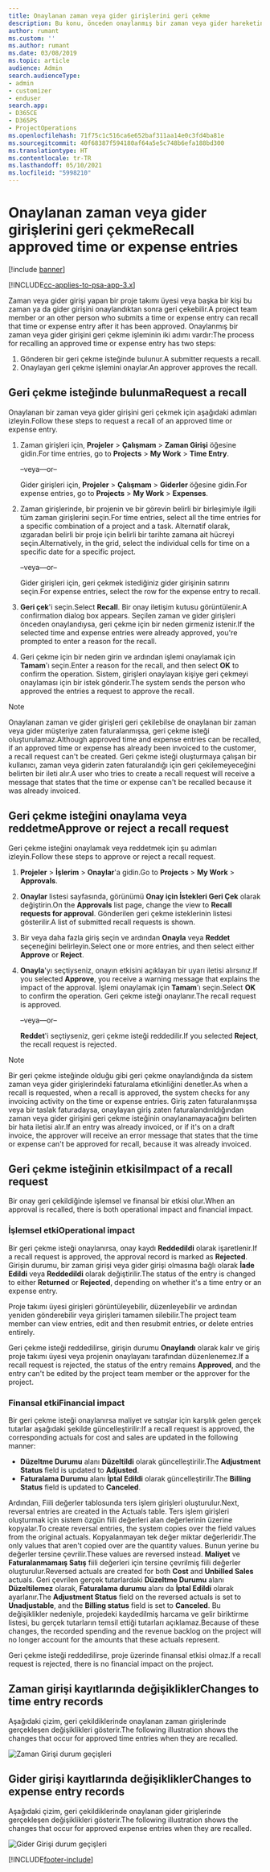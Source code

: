 ```yaml
---
title: Onaylanan zaman veya gider girişlerini geri çekme
description: Bu konu, önceden onaylanmış bir zaman veya gider hareketini geri çekme hakkında bilgi sağlar.
author: rumant
ms.custom: ''
ms.author: rumant
ms.date: 03/08/2019
ms.topic: article
audience: Admin
search.audienceType:
- admin
- customizer
- enduser
search.app:
- D365CE
- D365PS
- ProjectOperations
ms.openlocfilehash: 71f75c1c516ca6e652baf311aa14e0c3fd4ba81e
ms.sourcegitcommit: 40f68387f594180af64a5e5c748b6efa188bd300
ms.translationtype: HT
ms.contentlocale: tr-TR
ms.lasthandoff: 05/10/2021
ms.locfileid: "5998210"
---
```

# <a name="recall-approved-time-or-expense-entries"></a><span data-ttu-id="484d2-103">Onaylanan zaman veya gider girişlerini geri çekme</span><span class="sxs-lookup"><span data-stu-id="484d2-103">Recall approved time or expense entries</span></span>

[!include [banner](../includes/psa-now-project-operations.md)]

[!INCLUDE[cc-applies-to-psa-app-3.x](../includes/cc-applies-to-psa-app-3x.md)]

<span data-ttu-id="484d2-104">Zaman veya gider girişi yapan bir proje takımı üyesi veya başka bir kişi bu zaman ya da gider girişini onaylandıktan sonra geri çekebilir.</span><span class="sxs-lookup"><span data-stu-id="484d2-104">A project team member or an other person who submits a time or expense entry can recall that time or expense entry after it has been approved.</span></span> <span data-ttu-id="484d2-105">Onaylanmış bir zaman veya gider girişini geri çekme işleminin iki adımı vardır:</span><span class="sxs-lookup"><span data-stu-id="484d2-105">The process for recalling an approved time or expense entry has two steps:</span></span>

1. <span data-ttu-id="484d2-106">Gönderen bir geri çekme isteğinde bulunur.</span><span class="sxs-lookup"><span data-stu-id="484d2-106">A submitter requests a recall.</span></span>
2. <span data-ttu-id="484d2-107">Onaylayan geri çekme işlemini onaylar.</span><span class="sxs-lookup"><span data-stu-id="484d2-107">An approver approves the recall.</span></span>

## <a name="request-a-recall"></a><span data-ttu-id="484d2-108">Geri çekme isteğinde bulunma</span><span class="sxs-lookup"><span data-stu-id="484d2-108">Request a recall</span></span>

<span data-ttu-id="484d2-109">Onaylanan bir zaman veya gider girişini geri çekmek için aşağıdaki adımları izleyin.</span><span class="sxs-lookup"><span data-stu-id="484d2-109">Follow these steps to request a recall of an approved time or expense entry.</span></span>

1. <span data-ttu-id="484d2-110">Zaman girişleri için, **Projeler** \> **Çalışmam** \> **Zaman Girişi** öğesine gidin.</span><span class="sxs-lookup"><span data-stu-id="484d2-110">For time entries, go to **Projects** \> **My Work** \> **Time Entry**.</span></span>

    <span data-ttu-id="484d2-111">–veya–</span><span class="sxs-lookup"><span data-stu-id="484d2-111">–or–</span></span>

    <span data-ttu-id="484d2-112">Gider girişleri için, **Projeler** \> **Çalışmam** \> **Giderler** öğesine gidin.</span><span class="sxs-lookup"><span data-stu-id="484d2-112">For expense entries, go to **Projects** \> **My Work** \> **Expenses**.</span></span>

2. <span data-ttu-id="484d2-113">Zaman girişlerinde, bir projenin ve bir görevin belirli bir birleşimiyle ilgili tüm zaman girişlerini seçin.</span><span class="sxs-lookup"><span data-stu-id="484d2-113">For time entries, select all the time entries for a specific combination of a project and a task.</span></span> <span data-ttu-id="484d2-114">Alternatif olarak, ızgaradan belirli bir proje için belirli bir tarihte zamana ait hücreyi seçin.</span><span class="sxs-lookup"><span data-stu-id="484d2-114">Alternatively, in the grid, select the individual cells for time on a specific date for a specific project.</span></span>

    <span data-ttu-id="484d2-115">–veya–</span><span class="sxs-lookup"><span data-stu-id="484d2-115">–or–</span></span>

    <span data-ttu-id="484d2-116">Gider girişleri için, geri çekmek istediğiniz gider girişinin satırını seçin.</span><span class="sxs-lookup"><span data-stu-id="484d2-116">For expense entries, select the row for the expense entry to recall.</span></span>

3. <span data-ttu-id="484d2-117">**Geri çek**'i seçin.</span><span class="sxs-lookup"><span data-stu-id="484d2-117">Select **Recall**.</span></span> <span data-ttu-id="484d2-118">Bir onay iletişim kutusu görüntülenir.</span><span class="sxs-lookup"><span data-stu-id="484d2-118">A confirmation dialog box appears.</span></span> <span data-ttu-id="484d2-119">Seçilen zaman ve gider girişleri önceden onaylandıysa, geri çekme için bir neden girmeniz istenir.</span><span class="sxs-lookup"><span data-stu-id="484d2-119">If the selected time and expense entries were already approved, you're prompted to enter a reason for the recall.</span></span>
4. <span data-ttu-id="484d2-120">Geri çekme için bir neden girin ve ardından işlemi onaylamak için **Tamam**'ı seçin.</span><span class="sxs-lookup"><span data-stu-id="484d2-120">Enter a reason for the recall, and then select **OK** to confirm the operation.</span></span> <span data-ttu-id="484d2-121">Sistem, girişleri onaylayan kişiye geri çekmeyi onaylaması için bir istek gönderir.</span><span class="sxs-lookup"><span data-stu-id="484d2-121">The system sends the person who approved the entries a request to approve the recall.</span></span>

> [!NOTE]
> <span data-ttu-id="484d2-122">Onaylanan zaman ve gider girişleri geri çekilebilse de onaylanan bir zaman veya gider müşteriye zaten faturalanmışsa, geri çekme isteği oluşturulamaz.</span><span class="sxs-lookup"><span data-stu-id="484d2-122">Although approved time and expense entries can be recalled, if an approved time or expense has already been invoiced to the customer, a recall request can't be created.</span></span> <span data-ttu-id="484d2-123">Geri çekme isteği oluşturmaya çalışan bir kullanıcı, zaman veya giderin zaten faturalandığı için geri çekilemeyeceğini belirten bir ileti alır.</span><span class="sxs-lookup"><span data-stu-id="484d2-123">A user who tries to create a recall request will receive a message that states that the time or expense can't be recalled because it was already invoiced.</span></span>

## <a name="approve-or-reject-a-recall-request"></a><span data-ttu-id="484d2-124">Geri çekme isteğini onaylama veya reddetme</span><span class="sxs-lookup"><span data-stu-id="484d2-124">Approve or reject a recall request</span></span>

<span data-ttu-id="484d2-125">Geri çekme isteğini onaylamak veya reddetmek için şu adımları izleyin.</span><span class="sxs-lookup"><span data-stu-id="484d2-125">Follow these steps to approve or reject a recall request.</span></span>

1. <span data-ttu-id="484d2-126">**Projeler** \> **İşlerim** \> **Onaylar**'a gidin.</span><span class="sxs-lookup"><span data-stu-id="484d2-126">Go to **Projects** \> **My Work** \> **Approvals**.</span></span>
2. <span data-ttu-id="484d2-127">**Onaylar** listesi sayfasında, görünümü **Onay için İstekleri Geri Çek** olarak değiştirin.</span><span class="sxs-lookup"><span data-stu-id="484d2-127">On the **Approvals** list page, change the view to **Recall requests for approval**.</span></span> <span data-ttu-id="484d2-128">Gönderilen geri çekme isteklerinin listesi gösterilir.</span><span class="sxs-lookup"><span data-stu-id="484d2-128">A list of submitted recall requests is shown.</span></span>
3. <span data-ttu-id="484d2-129">Bir veya daha fazla giriş seçin ve ardından **Onayla** veya **Reddet** seçeneğini belirleyin.</span><span class="sxs-lookup"><span data-stu-id="484d2-129">Select one or more entries, and then select either **Approve** or **Reject**.</span></span>
4. <span data-ttu-id="484d2-130">**Onayla**'yı seçtiyseniz, onayın etkisini açıklayan bir uyarı iletisi alırsınız.</span><span class="sxs-lookup"><span data-stu-id="484d2-130">If you selected **Approve**, you receive a warning message that explains the impact of the approval.</span></span> <span data-ttu-id="484d2-131">İşlemi onaylamak için **Tamam**'ı seçin.</span><span class="sxs-lookup"><span data-stu-id="484d2-131">Select **OK** to confirm the operation.</span></span> <span data-ttu-id="484d2-132">Geri çekme isteği onaylanır.</span><span class="sxs-lookup"><span data-stu-id="484d2-132">The recall request is approved.</span></span>

    <span data-ttu-id="484d2-133">–veya–</span><span class="sxs-lookup"><span data-stu-id="484d2-133">–or–</span></span>

    <span data-ttu-id="484d2-134">**Reddet**'i seçtiyseniz, geri çekme isteği reddedilir.</span><span class="sxs-lookup"><span data-stu-id="484d2-134">If you selected **Reject**, the recall request is rejected.</span></span>

> [!NOTE]
> <span data-ttu-id="484d2-135">Bir geri çekme isteğinde olduğu gibi geri çekme onaylandığında da sistem zaman veya gider girişlerindeki faturalama etkinliğini denetler.</span><span class="sxs-lookup"><span data-stu-id="484d2-135">As when a recall is requested, when a recall is approved, the system checks for any invoicing activity on the time or expense entries.</span></span> <span data-ttu-id="484d2-136">Giriş zaten faturalanmışsa veya bir taslak faturadaysa, onaylayan giriş zaten faturalandırıldığından zaman veya gider girişini geri çekme isteğinin onaylanamayacağını belirten bir hata iletisi alır.</span><span class="sxs-lookup"><span data-stu-id="484d2-136">If an entry was already invoiced, or if it's on a draft invoice, the approver will receive an error message that states that the time or expense can't be approved for recall, because it was already invoiced.</span></span>

## <a name="impact-of-a-recall-request"></a><span data-ttu-id="484d2-137">Geri çekme isteğinin etkisi</span><span class="sxs-lookup"><span data-stu-id="484d2-137">Impact of a recall request</span></span>

<span data-ttu-id="484d2-138">Bir onay geri çekildiğinde işlemsel ve finansal bir etkisi olur.</span><span class="sxs-lookup"><span data-stu-id="484d2-138">When an approval is recalled, there is both operational impact and financial impact.</span></span>

### <a name="operational-impact"></a><span data-ttu-id="484d2-139">İşlemsel etki</span><span class="sxs-lookup"><span data-stu-id="484d2-139">Operational impact</span></span>

<span data-ttu-id="484d2-140">Bir geri çekme isteği onaylanırsa, onay kaydı **Reddedildi** olarak işaretlenir.</span><span class="sxs-lookup"><span data-stu-id="484d2-140">If a recall request is approved, the approval record is marked as **Rejected**.</span></span> <span data-ttu-id="484d2-141">Girişin durumu, bir zaman girişi veya gider girişi olmasına bağlı olarak **İade Edildi** veya **Reddedildi** olarak değiştirilir.</span><span class="sxs-lookup"><span data-stu-id="484d2-141">The status of the entry is changed to either **Returned** or **Rejected**, depending on whether it's a time entry or an expense entry.</span></span>

<span data-ttu-id="484d2-142">Proje takımı üyesi girişleri görüntüleyebilir, düzenleyebilir ve ardından yeniden gönderebilir veya girişleri tamamen silebilir.</span><span class="sxs-lookup"><span data-stu-id="484d2-142">The project team member can view entries, edit and then resubmit entries, or delete entries entirely.</span></span>

<span data-ttu-id="484d2-143">Geri çekme isteği reddedilirse, girişin durumu **Onaylandı** olarak kalır ve giriş proje takımı üyesi veya projenin onaylayanı tarafından düzenlenemez.</span><span class="sxs-lookup"><span data-stu-id="484d2-143">If a recall request is rejected, the status of the entry remains **Approved**, and the entry can't be edited by the project team member or the approver for the project.</span></span>

### <a name="financial-impact"></a><span data-ttu-id="484d2-144">Finansal etki</span><span class="sxs-lookup"><span data-stu-id="484d2-144">Financial impact</span></span>

<span data-ttu-id="484d2-145">Bir geri çekme isteği onaylanırsa maliyet ve satışlar için karşılık gelen gerçek tutarlar aşağıdaki şekilde güncelleştirilir:</span><span class="sxs-lookup"><span data-stu-id="484d2-145">If a recall request is approved, the corresponding actuals for cost and sales are updated in the following manner:</span></span>

- <span data-ttu-id="484d2-146">**Düzeltme Durumu** alanı **Düzeltildi** olarak güncelleştirilir.</span><span class="sxs-lookup"><span data-stu-id="484d2-146">The **Adjustment Status** field is updated to **Adjusted**.</span></span>
- <span data-ttu-id="484d2-147">**Faturalama Durumu** alanı **İptal Edildi** olarak güncelleştirilir.</span><span class="sxs-lookup"><span data-stu-id="484d2-147">The **Billing Status** field is updated to **Canceled**.</span></span>

<span data-ttu-id="484d2-148">Ardından, Fiili değerler tablosunda ters işlem girişleri oluşturulur.</span><span class="sxs-lookup"><span data-stu-id="484d2-148">Next, reversal entries are created in the Actuals table.</span></span> <span data-ttu-id="484d2-149">Ters işlem girişleri oluşturmak için sistem özgün fiili değerleri alan değerlerinin üzerine kopyalar.</span><span class="sxs-lookup"><span data-stu-id="484d2-149">To create reversal entries, the system copies over the field values from the original actuals.</span></span> <span data-ttu-id="484d2-150">Kopyalanmayan tek değer miktar değerleridir.</span><span class="sxs-lookup"><span data-stu-id="484d2-150">The only values that aren't copied over are the quantity values.</span></span> <span data-ttu-id="484d2-151">Bunun yerine bu değerler tersine çevrilir.</span><span class="sxs-lookup"><span data-stu-id="484d2-151">These values are reversed instead.</span></span> <span data-ttu-id="484d2-152">**Maliyet** ve **Faturalanmamaış Satış** fiili değerleri için tersine çevrilmiş fiili değerler oluşturulur.</span><span class="sxs-lookup"><span data-stu-id="484d2-152">Reversed actuals are created for both **Cost** and **Unbilled Sales** actuals.</span></span> <span data-ttu-id="484d2-153">Geri çevrilen gerçek tutarlardaki **Düzeltme Durumu** alanı **Düzeltilemez** olarak, **Faturalama durumu** alanı da **İptal Edildi** olarak ayarlanır.</span><span class="sxs-lookup"><span data-stu-id="484d2-153">The **Adjustment Status** field on the reversed actuals is set to **Unadjustable**, and the **Billing status** field is set to **Canceled**.</span></span> <span data-ttu-id="484d2-154">Bu değişiklikler nedeniyle, projedeki kaydedilmiş harcama ve gelir biriktirme listesi, bu gerçek tutarların temsil ettiği tutarları açıklamaz.</span><span class="sxs-lookup"><span data-stu-id="484d2-154">Because of these changes, the recorded spending and the revenue backlog on the project will no longer account for the amounts that these actuals represent.</span></span>

<span data-ttu-id="484d2-155">Geri çekme isteği reddedilirse, proje üzerinde finansal etkisi olmaz.</span><span class="sxs-lookup"><span data-stu-id="484d2-155">If a recall request is rejected, there is no financial impact on the project.</span></span>

## <a name="changes-to-time-entry-records"></a><span data-ttu-id="484d2-156">Zaman girişi kayıtlarında değişiklikler</span><span class="sxs-lookup"><span data-stu-id="484d2-156">Changes to time entry records</span></span>

<span data-ttu-id="484d2-157">Aşağıdaki çizim, geri çekildiklerinde onaylanan zaman girişlerinde gerçekleşen değişiklikleri gösterir.</span><span class="sxs-lookup"><span data-stu-id="484d2-157">The following illustration shows the changes that occur for approved time entries when they are recalled.</span></span>

![Zaman Girişi durum geçişleri](media/TimeEntryStateTransitions.png)

## <a name="changes-to-expense-entry-records"></a><span data-ttu-id="484d2-159">Gider girişi kayıtlarında değişiklikler</span><span class="sxs-lookup"><span data-stu-id="484d2-159">Changes to expense entry records</span></span>

<span data-ttu-id="484d2-160">Aşağıdaki çizim, geri çekildiklerinde onaylanan gider girişlerinde gerçekleşen değişiklikleri gösterir.</span><span class="sxs-lookup"><span data-stu-id="484d2-160">The following illustration shows the changes that occur for approved expense entries when they are recalled.</span></span>

![Gider Girişi durum geçişleri](media/ExpenseEntryStateTransitions.png)


[!INCLUDE[footer-include](../includes/footer-banner.md)]